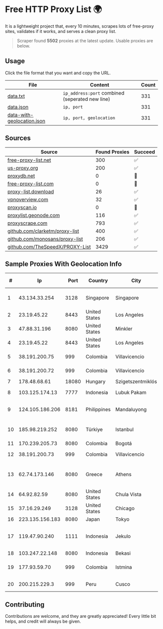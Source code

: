 
# Free HTTP Proxy List 🌍

It is a lightweight project that, every 10 minutes, scrapes lots of free-proxy sites, validates if it works, and serves a clean proxy list.


> Scraper found **5502** proxies at the latest update. Usable proxies are below.

## Usage

Click the file format that you want and copy the URL.


|File|Content|Count|
|----|-------|-----|
|[data.txt](https://raw.githubusercontent.com/themiralay/Proxy-List-World/master/data.txt)|`ip_address:port` combined (seperated new line)|331|
|[data.json](https://raw.githubusercontent.com/themiralay/Proxy-List-World/master/data.json)|`ip, port`|331|
|[data-with-geolocation.json](https://raw.githubusercontent.com/themiralay/Proxy-List-World/master/data-with-geolocation.json)|`ip, port, geolocation`|331|

## Sources

|Source|Found Proxies|Succeed|
|------|-------------|-------|
|[free-proxy-list.net](https://free-proxy-list.net)|300|✅|
|[us-proxy.org](https://www.us-proxy.org)|200|✅|
|[proxydb.net](http://proxydb.net)|0|🚫|
|[free-proxy-list.com](https://free-proxy-list.com/?page=&port=&type%5B%5D=http&type%5B%5D=https&up_time=0&search=Search)|0|🚫|
|[proxy-list.download](https://www.proxy-list.download/HTTP)|26|✅|
|[vpnoverview.com](https://vpnoverview.com/privacy/anonymous-browsing/free-proxy-servers)|32|✅|
|[proxyscan.io](https://www.proxyscan.io)|0|🚫|
|[proxylist.geonode.com](https://proxylist.geonode.com/api/proxy-list?limit=300&page=1&sort_by=lastChecked&sort_type=desc&protocols=http,https)|116|✅|
|[proxyscrape.com](https://api.proxyscrape.com/v2/?request=displayproxies&protocol=http&timeout=10000&country=all&ssl=all&anonymity=all)|793|✅|
|[github.com/clarketm/proxy-list](https://raw.githubusercontent.com/clarketm/proxy-list/master/proxy-list-raw.txt)|400|✅|
|[github.com/monosans/proxy-list](https://raw.githubusercontent.com/monosans/proxy-list/main/proxies/http.txt)|206|✅|
|[github.com/TheSpeedX/PROXY-List](https://raw.githubusercontent.com/TheSpeedX/PROXY-List/master/http.txt)|3429|✅|


## Sample Proxies With Geolocation Info

|#|Ip|Port|Country|City|Internet Service Provider|
|-|--|----|-------|----|-------------------------|
|1|43.134.33.254|3128|Singapore|Singapore|Shenzhen Tencent Computer Systems Company Limited|
|2|23.19.45.22|8443|United States|Los Angeles|Leaseweb USA, Inc.|
|3|47.88.31.196|8080|United States|Minkler|Alibaba.com LLC|
|4|23.19.45.22|8443|United States|Los Angeles|Leaseweb USA, Inc.|
|5|38.191.200.75|999|Colombia|Villavicencio|Cogent Communications|
|6|38.191.200.72|999|Colombia|Villavicencio|Cogent Communications|
|7|178.48.68.61|18080|Hungary|Szigetszentmiklós|UPC|
|8|103.125.174.13|7777|Indonesia|Lubuk Pakam|PT Trinity Teknologi Nusantara|
|9|124.105.186.206|8181|Philippines|Mandaluyong|Philippine Long Distance Telephone Co.|
|10|185.98.219.252|8080|Türkiye|Istanbul|Filika Internet ve Iletisim Hizmetleri A.S.|
|11|170.239.205.73|8080|Colombia|Bogotá|FIBERNET|
|12|38.191.200.73|999|Colombia|Villavicencio|Cogent Communications|
|13|62.74.173.146|8080|Greece|Athens|Vodafone-panafon Hellenic Telecommunications Company SA|
|14|64.92.82.59|8080|United States|Chula Vista|Momentum Telecom, Inc.|
|15|37.16.29.249|3128|United States|Chicago|Fly.io, Inc.|
|16|223.135.156.183|8080|Japan|Tokyo|So-net Corporation|
|17|119.47.90.240|1111|Indonesia|Jekulo|PT. JAWA POS NATIONAL NETWORK MEDIALINK|
|18|103.247.22.148|8080|Indonesia|Bekasi|PT wifian Solution|
|19|177.93.59.70|999|Colombia|Istmina|TV AZTECA SUCURSAL COLOMBIA|
|20|200.215.229.3|999|Peru|Cusco|Gpon Networks S.A.C.|



## Contributing

Contributions are welcome, and they are greatly appreciated! Every
little bit helps, and credit will always be given.

